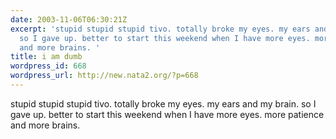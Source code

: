 ```yaml
---
date: 2003-11-06T06:30:21Z
excerpt: 'stupid stupid stupid tivo. totally broke my eyes. my ears and my brain.
  so I gave up. better to start this weekend when I have more eyes. more patience
  and more brains. '
title: i am dumb
wordpress_id: 668
wordpress_url: http://new.nata2.org/?p=668
---
```


stupid stupid stupid tivo. totally broke my eyes. my ears and my brain. so I gave up. better to start this weekend when I have more eyes. more patience and more brains. 

